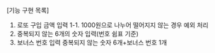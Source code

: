 [기능 구현 목록]
1. 로또 구입 금액 입력
   1-1. 1000원으로 나누어 떨어지지 않는 경우 예외 처리
2. 중복되지 않는 6개의 숫자 입력(번호 쉼표 기준)
3. 보너스 번호 입력
   중복되지 않는 숫자 6개+보너스 번호 1개
